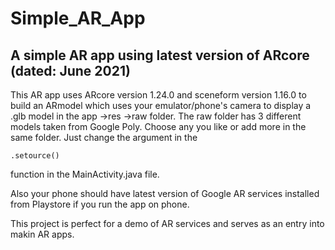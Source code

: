 # Simple_AR_App
A simple AR app using latest version of ARcore (dated: June 2021)
-------------

This AR app uses ARcore version 1.24.0 and sceneform version 1.16.0 to build an ARmodel which uses your emulator/phone's camera to display a .glb model in the app ->res ->raw folder. The raw folder has 3 different models taken from Google Poly. Choose any you like or add more in the same folder. Just change the argument in the 
```
.setource()
```

function in the MainActivity.java file.

Also your phone should have latest version of Google AR services installed from Playstore if you run the app on phone.

This project is perfect for a demo of AR services and serves as an entry into makin AR apps.
